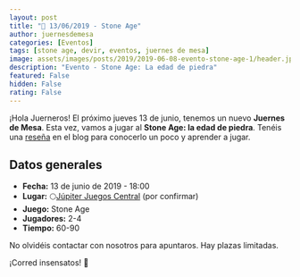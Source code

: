 ```yaml
---
layout: post
title: "📆 13/06/2019 - Stone Age"
author: juernesdemesa
categories: [Eventos]
tags: [stone age, devir, eventos, juernes de mesa]
image: assets/images/posts/2019/2019-06-08-evento-stone-age-1/header.jpg
description: "Evento - Stone Age: La edad de piedra"
featured: False
hidden: False
rating: False
---
```


¡Hola Juerneros! El próximo jueves 13 de junio, tenemos un nuevo **Juernes de Mesa**. Esta vez, vamos a jugar al **Stone Age: la edad de piedra**. Tenéis una [reseña](/conociendo-stone-age) en el blog para conocerlo un poco y aprender a jugar.

## Datos generales

- **Fecha:** 13 de junio de 2019 - 18:00
- **Lugar:** 🌕[Júpiter Juegos Central](https://www.jupiterjuegos.com/tiendas/) (por confirmar)
- **Juego:** Stone Age
- **Jugadores:** 2-4
- **Tiempo:** 60-90

No olvidéis contactar con nosotros para apuntaros. Hay plazas limitadas.

¡Corred insensatos! 🧙
